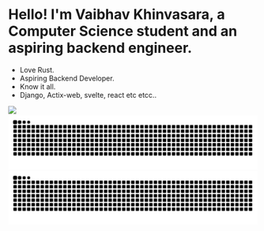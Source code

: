 # Hello! I'm Vaibhav Khinvasara, a Computer Science student and an aspiring backend engineer.
 - Love Rust.
 - Aspiring Backend Developer.
 - Know it all.
 - Django, Actix-web, svelte, react etc etcc..

![](https://komarev.com/ghpvc/?username=vkhinvasara)
![github contribution grid snake animation](https://raw.githubusercontent.com/shahradelahi/shahradelahi/output/github-contribution-grid-snake-dark.svg#gh-dark-mode-only)
![github contribution grid snake animation](https://raw.githubusercontent.com/shahradelahi/shahradelahi/output/github-contribution-grid-snake.svg#gh-light-mode-only)
